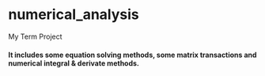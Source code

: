 # numerical_analysis
My Term Project 

#### It includes some equation solving methods, some matrix transactions and numerical integral & derivate methods.
